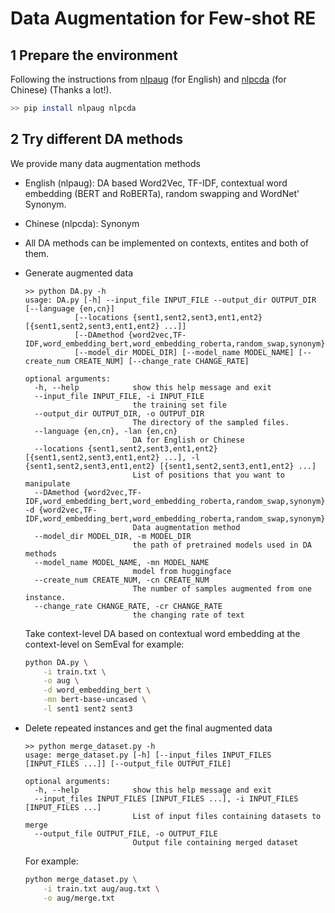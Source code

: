 # Data Augmentation for Few-shot RE
## 1 Prepare the environment

Following the instructions from [nlpaug](https://github.com/makcedward/nlpaug#installation) (for English) and [nlpcda](https://github.com/425776024/nlpcda) (for Chinese) (Thanks a lot!).

```bash
>> pip install nlpaug nlpcda
```


## 2 Try different DA methods
We provide many data augmentation methods
- English (nlpaug): DA based Word2Vec, TF-IDF, contextual word embedding (BERT and RoBERTa), random swapping and WordNet' Synonym.
- Chinese (nlpcda): Synonym
- All DA methods can be implemented on contexts, entites and both of them. 
- Generate augmented data
    
  ```shell
  >> python DA.py -h
  usage: DA.py [-h] --input_file INPUT_FILE --output_dir OUTPUT_DIR [--language {en,cn}]
             [--locations {sent1,sent2,sent3,ent1,ent2} [{sent1,sent2,sent3,ent1,ent2} ...]]
             [--DAmethod {word2vec,TF-IDF,word_embedding_bert,word_embedding_roberta,random_swap,synonym}]
             [--model_dir MODEL_DIR] [--model_name MODEL_NAME] [--create_num CREATE_NUM] [--change_rate CHANGE_RATE]

  optional arguments:
    -h, --help            show this help message and exit
    --input_file INPUT_FILE, -i INPUT_FILE
                          the training set file
    --output_dir OUTPUT_DIR, -o OUTPUT_DIR
                          The directory of the sampled files.
    --language {en,cn}, -lan {en,cn}
                          DA for English or Chinese
    --locations {sent1,sent2,sent3,ent1,ent2} [{sent1,sent2,sent3,ent1,ent2} ...], -l {sent1,sent2,sent3,ent1,ent2} [{sent1,sent2,sent3,ent1,ent2} ...]
                          List of positions that you want to manipulate
    --DAmethod {word2vec,TF-IDF,word_embedding_bert,word_embedding_roberta,random_swap,synonym}, -d {word2vec,TF-IDF,word_embedding_bert,word_embedding_roberta,random_swap,synonym}
                          Data augmentation method
    --model_dir MODEL_DIR, -m MODEL_DIR
                          the path of pretrained models used in DA methods
    --model_name MODEL_NAME, -mn MODEL_NAME
                          model from huggingface
    --create_num CREATE_NUM, -cn CREATE_NUM
                          The number of samples augmented from one instance.
    --change_rate CHANGE_RATE, -cr CHANGE_RATE
                          the changing rate of text
  ```

  Take context-level DA based on contextual word embedding at the context-level on SemEval for example:

  ```bash
  python DA.py \
      -i train.txt \
      -o aug \
      -d word_embedding_bert \
      -mn bert-base-uncased \
      -l sent1 sent2 sent3
  ```

- Delete repeated instances and get the final augmented data

  ```shell
  >> python merge_dataset.py -h
  usage: merge_dataset.py [-h] [--input_files INPUT_FILES [INPUT_FILES ...]] [--output_file OUTPUT_FILE]

  optional arguments:
    -h, --help            show this help message and exit
    --input_files INPUT_FILES [INPUT_FILES ...], -i INPUT_FILES [INPUT_FILES ...]
                          List of input files containing datasets to merge
    --output_file OUTPUT_FILE, -o OUTPUT_FILE
                          Output file containing merged dataset
  ```

  For example:

  ```bash
  python merge_dataset.py \
      -i train.txt aug/aug.txt \
      -o aug/merge.txt
